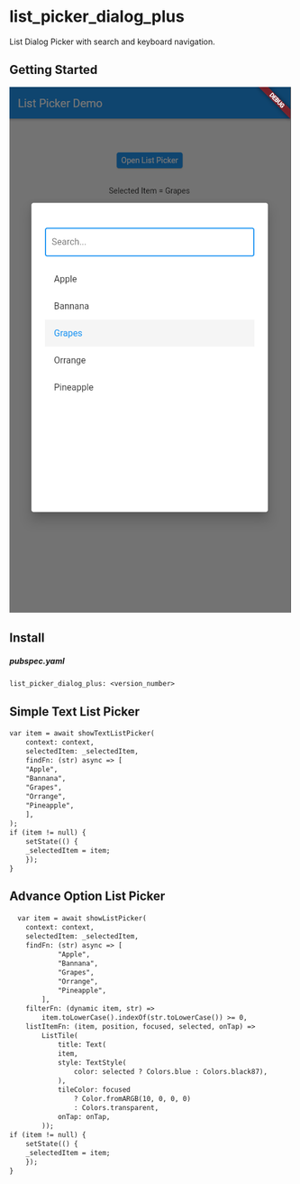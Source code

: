 # list_picker_dialog_plus

List Dialog Picker with search and keyboard navigation.

## Getting Started
 
 ![](https://github.com/crawlinknetworks/list_picker_dialog_plus/blob/master/screenshots/screen1.png?raw=true)

## Install

##### pubspec.yaml
```
list_picker_dialog_plus: <version_number>
```

## Simple Text List Picker

```
var item = await showTextListPicker(
    context: context,
    selectedItem: _selectedItem,
    findFn: (str) async => [
    "Apple",
    "Bannana",
    "Grapes",
    "Orrange",
    "Pineapple",
    ],
);
if (item != null) {
    setState(() {
    _selectedItem = item;
    });
}
```


## Advance Option List Picker

```
  var item = await showListPicker(
    context: context,
    selectedItem: _selectedItem,
    findFn: (str) async => [
            "Apple",
            "Bannana",
            "Grapes",
            "Orrange",
            "Pineapple",
        ],
    filterFn: (dynamic item, str) =>
        item.toLowerCase().indexOf(str.toLowerCase()) >= 0,
    listItemFn: (item, position, focused, selected, onTap) =>
        ListTile(
            title: Text(
            item,
            style: TextStyle(
                color: selected ? Colors.blue : Colors.black87),
            ),
            tileColor: focused
                ? Color.fromARGB(10, 0, 0, 0)
                : Colors.transparent,
            onTap: onTap,
        ));
if (item != null) {
    setState(() {
    _selectedItem = item;
    });
}
```